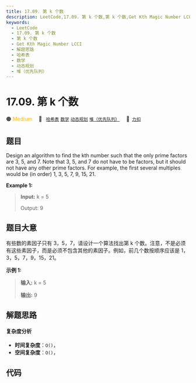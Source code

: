 ```yaml
---
title: 17.09. 第 k 个数
description: LeetCode,17.09. 第 k 个数,第 k 个数,Get Kth Magic Number LCCI,解题思路,哈希表,数学,动态规划,堆（优先队列）
keywords:
  - LeetCode
  - 17.09. 第 k 个数
  - 第 k 个数
  - Get Kth Magic Number LCCI
  - 解题思路
  - 哈希表
  - 数学
  - 动态规划
  - 堆（优先队列）
---
```


# 17.09. 第 k 个数

🟠 <font color=#ffb800>Medium</font>&emsp; 🔖&ensp; [`哈希表`](/tag/hash-table.md) [`数学`](/tag/math.md) [`动态规划`](/tag/dynamic-programming.md) [`堆（优先队列）`](/tag/heap-priority-queue.md)&emsp; 🔗&ensp;[`力扣`](https://leetcode.cn/problems/get-kth-magic-number-lcci)

## 题目

Design an algorithm to find the kth number such that the only prime factors
are 3, 5, and 7. Note that 3, 5, and 7 do not have to be factors, but it
should not have any other prime factors. For example, the first several
multiples would be (in order) 1, 3, 5, 7, 9, 15, 21.

**Example 1:**

> 
> 
> 
> 
> 
> **Input:** k = 5
> 
> 
> 
> Output: 9
> 
> 


## 题目大意

有些数的素因子只有 3，5，7，请设计一个算法找出第 k 个数。注意，不是必须有这些素因子，而是必须不包含其他的素因子。例如，前几个数按顺序应该是
1，3，5，7，9，15，21。

**示例 1:**

> 
> 
> 
> 
> 
> **输入:** k = 5
> 
> 
> 
> **输出:** 9
> 
> 


## 解题思路

#### 复杂度分析

- **时间复杂度**：`O()`，
- **空间复杂度**：`O()`，

## 代码

```javascript

```